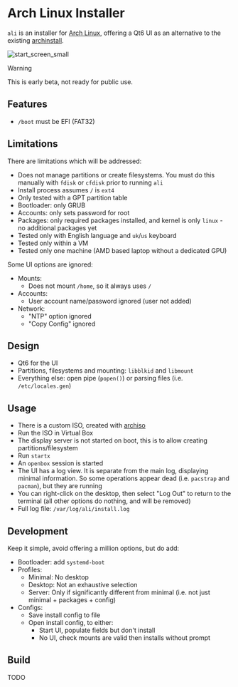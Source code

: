 # Arch Linux Installer
`ali` is an installer for [Arch Linux](https://archlinux.org/), offering a Qt6 UI as an alternative to the existing [archinstall](https://wiki.archlinux.org/title/Archinstall).

![start_screen_small](https://github.com/user-attachments/assets/442793c1-7874-49ef-8b44-964fcbbd0643)

> [!WARNING]
> This is early beta, not ready for public use.

## Features
- `/boot` must be EFI (FAT32) 

## Limitations
There are limitations which will be addressed:

- Does not manage partitions or create filesystems. You must do this manually with `fdisk` or `cfdisk` prior to running `ali`
- Install process assumes `/` is `ext4`
- Only tested with a GPT partition table
- Bootloader: only GRUB
- Accounts: only sets password for root
- Packages: only required packages installed, and kernel is only `linux` - no additional packages yet
- Tested only with English language and `uk`/`us` keyboard
- Tested only within a VM
- Tested only one machine (AMD based laptop without a dedicated GPU)

Some UI options are ignored:
- Mounts:
  - Does not mount `/home`, so it always uses `/`
- Accounts:
  - User account name/password ignored (user not added)
- Network:
  - "NTP" option ignored
  - "Copy Config" ignored

## Design
- Qt6 for the UI
- Partitions, filesystems and mounting: `libblkid` and `libmount`
- Everything else: open pipe (`popen()`) or parsing files (i.e. `/etc/locales.gen`)


## Usage
- There is a custom ISO, created with [archiso](https://wiki.archlinux.org/title/Archiso)
- Run the ISO in Virtual Box
- The display server is not started on boot, this is to allow creating partitions/filesystem
- Run `startx`
- An `openbox` session is started
- The UI has a log view. It is separate from the main log, displaying minimal information. So some operations appear dead (i.e. `pacstrap` and `pacman`), but they are running
- You can right-click on the desktop, then select "Log Out" to return to the terminal (all other options do nothing, and will be removed)
- Full log file: `/var/log/ali/install.log`


## Development
Keep it simple, avoid offering a million options, but do add:

- Bootloader: add `systemd-boot`
- Profiles:
  - Minimal: No desktop
  - Desktop: Not an exhaustive selection
  - Server: Only if significantly different from minimal (i.e. not just minimal + packages + config)
- Configs:
  - Save install config to file
  - Open install config, to either:
    - Start UI, populate fields but don't install
    - No UI, check mounts are valid then installs without prompt
  
  
## Build
TODO
